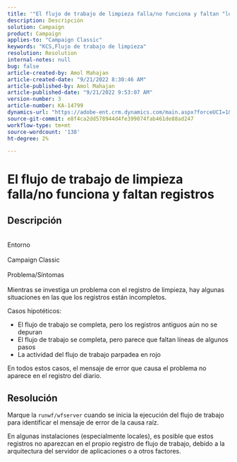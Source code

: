 ```yaml
---
title: '"El flujo de trabajo de limpieza falla/no funciona y faltan "logs"'
description: Descripción
solution: Campaign
product: Campaign
applies-to: "Campaign Classic"
keywords: "KCS,Flujo de trabajo de limpieza"
resolution: Resolution
internal-notes: null
bug: false
article-created-by: Amol Mahajan
article-created-date: "9/21/2022 8:30:46 AM"
article-published-by: Amol Mahajan
article-published-date: "9/21/2022 9:53:07 AM"
version-number: 3
article-number: KA-14799
dynamics-url: "https://adobe-ent.crm.dynamics.com/main.aspx?forceUCI=1&pagetype=entityrecord&etn=knowledgearticle&id=ae0018ac-8739-ed11-9db1-002248086cae"
source-git-commit: e8f4ca2dd578944d4fe399074fab461de88ad247
workflow-type: tm+mt
source-wordcount: '138'
ht-degree: 2%

---
```


# El flujo de trabajo de limpieza falla/no funciona y faltan registros

## Descripción

<br>Entorno<br><br>
Campaign Classic
<br><br>Problema/Síntomas<br><br>
Mientras se investiga un problema con el registro de limpieza, hay algunas situaciones en las que los registros están incompletos.

Casos hipotéticos:

- El flujo de trabajo se completa, pero los registros antiguos aún no se depuran
- El flujo de trabajo se completa, pero parece que faltan líneas de algunos pasos
- La actividad del flujo de trabajo parpadea en rojo


En todos estos casos, el mensaje de error que causa el problema no aparece en el registro del diario.


## Resolución


Marque la `runwf/wfserver` cuando se inicia la ejecución del flujo de trabajo para identificar el mensaje de error de la causa raíz.

En algunas instalaciones (especialmente locales), es posible que estos registros no aparezcan en el propio registro de flujo de trabajo, debido a la arquitectura del servidor de aplicaciones o a otros factores.
